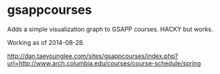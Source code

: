 gsappcourses
============

Adds a simple visualization graph to GSAPP courses. HACKY but works.

Working as of 2014-08-28. 

http://dan.taeyounglee.com/sites/gsappcourses/index.php?url=http://www.arch.columbia.edu/courses/course-schedule/spring
